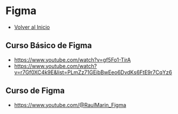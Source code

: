 # Figma
- [Volver al Inicio](../README.md)
## Curso Básico de Figma
- https://www.youtube.com/watch?v=gf5Fo1-TirA
- https://www.youtube.com/watch?v=r7Gf0XC4k9E&list=PLmZz71GEibBwEeo6DvdKs6FtE9r7CqYz6
## Curso de Figma
 - https://www.youtube.com/@RaulMarin_Figma

